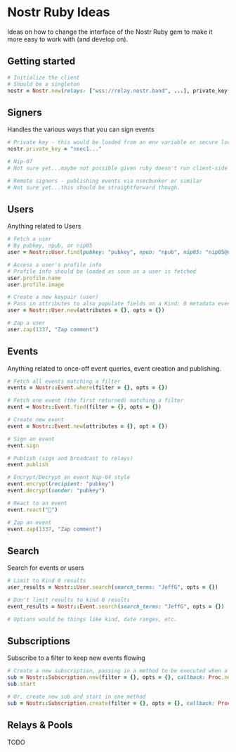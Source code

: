 # Nostr Ruby Ideas

Ideas on how to change the interface of the Nostr Ruby gem to make it more easy to work with (and develop on).

## Getting started

```rb
# Initialize the client
# Should be a singleton
nostr = Nostr.new(relays: ["wss://relay.nostr.band", ...], private_key "nsec1...", opts = {})
```

## Signers

Handles the various ways that you can sign events

```rb
# Private key - this would be loaded from an env variable or secure location
nostr.private_key = "nsec1..."

# Nip-07
# Not sure yet...maybe not possible given ruby doesn't run client-side

# Remote signers - publishing events via nsecbunker or similar
# Not sure yet...this should be straightforward though.
```

## Users

Anything related to Users

```rb
# Fetch a user
# By pubkey, npub, or nip05
user = Nostr::User.find(pubkey: "pubkey", npub: "npub", nip05: "nip05@nip.com", opts = {})

# Access a user's profile info
# Profile info should be loaded as soon as a user is fetched
user.profile.name
user.profile.image

# Create a new keypair (user)
# Pass in attributes to also populate fields on a Kind: 0 metadata event
user = Nostr::User.new(attributes = {}, opts = {})

# Zap a user
user.zap(1337, "Zap comment")
```

## Events

Anything related to once-off event queries, event creation and publishing.

```rb
# Fetch all events matching a filter
events = Nostr::Event.where(filter = {}, opts = {})

# Fetch one event (the first returned) matching a filter
event = Nostr::Event.find(filter = {}, opts = {})

# Create new event
event = Nostr::Event.new(attributes = {}, opt = {})

# Sign an event
event.sign

# Publish (sign and broadcast to relays)
event.publish

# Encrypt/Decrypt an event Nip-04 style
event.encrypt(recipient: "pubkey")
event.decrypt(sender: "pubkey")

# React to an event
event.react("🤙")

# Zap an event
event.zap(1337, "Zap comment")
```

## Search

Search for events or users

```rb
# Limit to Kind 0 results
user_results = Nostr::User.search(search_terms: "JeffG", opts = {})

# Don't limit results to kind 0 results
event_results = Nostr::Event.search(search_terms: "JeffG", opts = {})

# Options would be things like kind, date ranges, etc.
```

## Subscriptions

Subscribe to a filter to keep new events flowing

```rb
# Create a new subscription, passing in a method to be executed when a new event happens.
sub = Nostr::Subscription.new(filter = {}, opts = {}, callback: Proc.new {})
sub.start

# Or, create new sub and start in one method
sub = Nostr::Subscription.create(filter = {}, opts = {}, callback: Proc.new {})
```

## Relays & Pools

TODO
